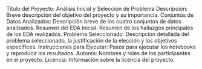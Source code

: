 Título del Proyecto: Análisis Inicial y Selección de Problema
Descripción: Breve descripción del objetivo del proyecto y su importancia.
Conjuntos de Datos Analizados: Descripción breve de los cuatro conjuntos de datos analizados.
Resumen del EDA Inicial: Resumen de los hallazgos principales de los EDA realizados.
Problema Seleccionado: Descripción detallada del problema seleccionado, la justificación de la elección y los objetivos específicos.
Instrucciones para Ejecutar: Pasos para ejecutar los notebooks y reproducir los resultados.
Autores: Nombres y roles de los participantes en el proyecto.
Licencia: Información sobre la licencia del proyecto.
